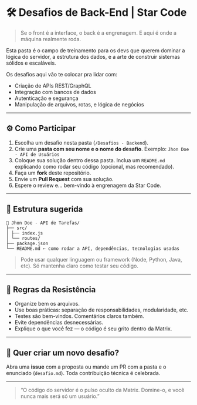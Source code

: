 # 🛠️ Desafios de Back-End | Star Code

> Se o front é a interface, o back é a engrenagem. E aqui é onde a máquina realmente roda.

Esta pasta é o campo de treinamento para os devs que querem dominar a lógica do servidor, a estrutura dos dados, e a arte de construir sistemas sólidos e escaláveis.

Os desafios aqui vão te colocar pra lidar com:
- Criação de APIs REST/GraphQL
- Integração com bancos de dados
- Autenticação e segurança
- Manipulação de arquivos, rotas, e lógica de negócios

---

## ⚙️ Como Participar

1. Escolha um desafio nesta pasta (`/Desafios - Backend`).
2. Crie uma **pasta com seu nome e o nome do desafio**. Exemplo: `Jhon Doe - API de Usuários`
3. Coloque sua solução dentro dessa pasta. Inclua um `README.md` explicando como rodar seu código (opcional, mas recomendado).
4. Faça um **fork** deste repositório.
5. Envie um **Pull Request** com sua solução.
6. Espere o review e... bem-vindo à engrenagem da Star Code.

---

## 📁 Estrutura sugerida

```
📁 Jhon Doe - API de Tarefas/
├── src/
│ ├── index.js
│ └── routes/
├── package.json
└── README.md ← como rodar a API, dependências, tecnologias usadas
```

> Pode usar qualquer linguagem ou framework (Node, Python, Java, etc). Só mantenha claro como testar seu código.

---

## 🔐 Regras da Resistência

- Organize bem os arquivos.
- Use boas práticas: separação de responsabilidades, modularidade, etc.
- Testes são bem-vindos. Comentários claros também.
- Evite dependências desnecessárias.
- Explique o que você fez — o código é seu grito dentro da Matrix.

---

## 📣 Quer criar um novo desafio?

Abra uma **issue** com a proposta ou mande um PR com a pasta e o enunciado (`desafio.md`). Toda contribuição técnica é celebrada.

---

> “O código do servidor é o pulso oculto da Matrix. Domine-o, e você nunca mais será só um usuário.”

